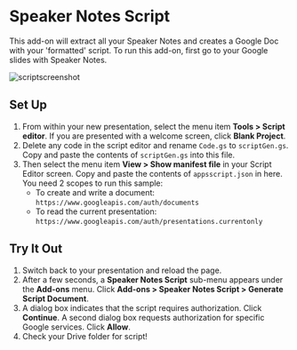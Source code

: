 # Speaker Notes Script

This add-on will extract all your Speaker Notes and creates a Google Doc with your 'formatted' script.
To run this add-on, first go to your Google slides with Speaker Notes.

![scriptscreenshot](https://user-images.githubusercontent.com/380123/45267455-878bf780-b43a-11e8-9aeb-9c909feb9613.jpg)

## Set Up

1. From within your new presentation, select the menu item
   **Tools > Script editor**. If you are presented with a welcome screen, click **Blank Project**.
1. Delete any code in the script editor and rename `Code.gs` to `scriptGen.gs`. Copy and paste the contents of `scriptGen.gs` into this file.
1. Then select the menu item **View > Show manifest file** in your Script Editor screen. Copy and paste the contents of `appsscript.json` in here. You need 2 scopes to run this sample:
    * To create and write a document: `https://www.googleapis.com/auth/documents`
    * To read the current presentation: `https://www.googleapis.com/auth/presentations.currentonly`

## Try It Out

1. Switch back to your presentation and reload the page.
1. After a few seconds, a **Speaker Notes Script** sub-menu appears under the
   **Add-ons** menu. Click **Add-ons > Speaker Notes Script > Generate Script Document**.
1. A dialog box indicates that the script requires authorization.
   Click **Continue**. A second dialog box requests authorization for
   specific Google services. Click **Allow**.
1. Check your Drive folder for script!
